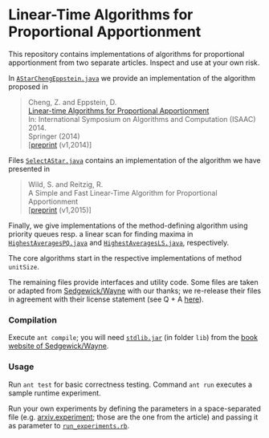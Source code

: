 # Linear-Time Algorithms for Proportional Apportionment

This repository contains implementations of algorithms for proportional 
apportionment from two separate articles. Inspect and use at your own risk.

In [`AStarChengEppstein.java`](https://github.com/reitzig/2015_apportionment/blob/master/src/AStarChengEppstein.java) we provide an implementation of the algorithm
proposed in

> Cheng, Z. and Eppstein, D.  
> [Linear-time Algorithms for Proportional Apportionment](http://link.springer.com/chapter/10.1007/978-3-319-13075-0_46)  
> In: International Symposium on Algorithms and Computation (ISAAC) 2014.  
> Springer (2014)  
> [[preprint](http://arxiv.org/abs/1409.2603) (v1,2014)]

Files [`SelectAStar.java`](https://github.com/reitzig/2015_apportionment/blob/master/src/SelectAStar.java) contains an implementation of the algorithm we 
have presented in

> Wild, S. and Reitzig, R.  
> A Simple and Fast Linear-Time Algorithm for Proportional Apportionment  
> [[preprint](http://arxiv.org/abs/1504.06475) (v1,2015)]

Finally, we give implementations of the method-defining algorithm using
priority queues resp. a linear scan for finding maxima in
[`HighestAveragesPQ.java`](https://github.com/reitzig/2015_apportionment/blob/master/src/HighestAveragesPQ.java) and [`HighestAveragesLS.java`](https://github.com/reitzig/2015_apportionment/blob/master/src/HighestAveragesLS.java), respectively.

The core algorithms start in the respective implementations of method `unitSize`.

The remaining files provide interfaces and utility code. 
Some files are taken or adapted from 
  [Sedgewick/Wayne](http://algs4.cs.princeton.edu/23quicksort/QuickPedantic.java.html)
with our thanks; we re-release their files in agreement with their 
license statement (see Q + A [here](http://algs4.cs.princeton.edu/code/)).

### Compilation

Execute `ant compile`; you will need [`stdlib.jar`](http://introcs.cs.princeton.edu/stdlib/stdlib.jar)
(in folder `lib`) from the [book website of Sedgewick/Wayne](http://algs4.cs.princeton.edu/code/).

### Usage

Run `ant test` for basic correctness testing.
Command `ant run` executes a sample runtime experiment.

Run your own experiments by defining the parameters in a space-separated file
(e.g. [arxiv.experiment](https://github.com/reitzig/2015_apportionment/blob/master/arxiv.experiment); those are the one from the article) and passing it as parameter
to [`run_experiments.rb`](https://github.com/reitzig/2015_apportionment/blob/master/run_experiments.rb).
